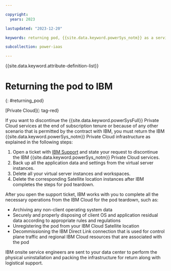 ```yaml
---

copyright:
  years: 2023

lastupdated: "2023-12-20"

keywords: returning pod, {{site.data.keyword.powerSys_notm}} as a service, private cloud, decomission, terminology, how-to

subcollection: power-iaas

---
```


{{site.data.keyword.attribute-definition-list}}

# Returning the pod to IBM
{: #returning_pod}

[Private Cloud]{: tag-red}

If you want to discontinue the {{site.data.keyword.powerSysFull}} Private Cloud services at the end of subscription tenure or because of any other scenario that is permitted by the contract with IBM, you must return the IBM {{site.data.keyword.powerSys_notm}} Private Cloud infrastructure as explained in the following steps:

1. Open a ticket with [IBM Support](/docs/allowlist/power-iaas?topic=power-iaas-getting-help-and-support) and state your request to discontinue the IBM {{site.data.keyword.powerSys_notm}} Private Cloud services.
2. Back up all the application data and settings from the virtual server instances.
3. Delete all your virtual server instances and workspaces.
4. Delete the corresponding Satellite location instances after IBM completes the steps for pod teardown.

After you open the support ticket, IBM works with you to complete all the necessary operations from the IBM Cloud for the pod teardown, such as:
- Archiving any non-client operating system data
- Securely and properly disposing of client OS and application residual data according to appropriate rules and regulations
- Unregistering the pod from your IBM Cloud Satellite location
- Decommissioning the IBM Direct Link connection that is used for control plane traffic and regional IBM Cloud resources that are associated with the pod

IBM onsite service engineers are sent to your data center to perform the physical uninstallation and packing the infrastructure for return along with logistical support.
